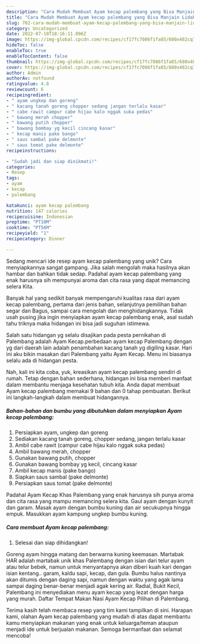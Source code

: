 ```yaml
---
description: "Cara Mudah Membuat Ayam kecap palembang yang Bisa Manjain Lidah"
title: "Cara Mudah Membuat Ayam kecap palembang yang Bisa Manjain Lidah"
slug: 702-cara-mudah-membuat-ayam-kecap-palembang-yang-bisa-manjain-lidah
category: Uncategorized
date: 2022-07-18T18:16:11.096Z
image: https://img-global.cpcdn.com/recipes/cf17fc7086f1fa85/680x482cq70/ayam-kecap-palembang-foto-resep-utama.jpg
hideToc: false
enableToc: true
enableTocContent: false
thumbnail: https://img-global.cpcdn.com/recipes/cf17fc7086f1fa85/680x482cq70/ayam-kecap-palembang-foto-resep-utama.jpg
cover: https://img-global.cpcdn.com/recipes/cf17fc7086f1fa85/680x482cq70/ayam-kecap-palembang-foto-resep-utama.jpg
author: Admin
authorAv: notfound
ratingvalue: 4.8
reviewcount: 6
recipeingredient:
- " ayam ungkep dan goreng"
- " kacang tanah goreng chopper sedang jangan terlalu kasar"
- " cabe rawit campur cabe hijau kalo nggak suka pedas"
- " bawang merah chopper"
- " bawang putih chopper"
- " bawang bombay yg kecil cincang kasar"
- " kecap manis pake bango"
- " saus sambal pake delmonte"
- " saus tomat pake delmonte"
recipeinstructions:

- "Sudah jadi dan siap dinikmati!"
categories:
- Resep
tags:
- ayam
- kecap
- palembang

katakunci: ayam kecap palembang 
nutrition: 147 calories
recipecuisine: Indonesian
preptime: "PT10M"
cooktime: "PT56M"
recipeyield: "1"
recipecategory: Dinner

---
```





Sedang mencari ide resep ayam kecap palembang yang unik? Cara menyiapkannya sangat gampang. Jika salah mengolah maka hasilnya akan hambar dan bahkan tidak sedap. Padahal ayam kecap palembang yang enak harusnya sih mempunyai aroma dan cita rasa yang dapat memancing selera Kita.





Banyak hal yang sedikit banyak mempengaruhi kualitas rasa dari ayam kecap palembang, pertama dari jenis bahan, selanjutnya pemilihan bahan segar dan Bagus, sampai cara mengolah dan menghidangkannya. Tidak usah pusing jika ingin menyiapkan ayam kecap palembang enak,      asal sudah tahu triknya maka hidangan ini bisa jadi suguhan istimewa.














Salah satu hidangan yg selalu disajikan pada pesta pernikahan di Palembang adalah Ayam Kecap.perbedaan ayam kecap Palembang dengan yg dari daerah lain adalah penambahan kacang tanah yg digiling kasar. Hari ini aku bikin masakan dari Palembang yaitu Ayam Kecap. Menu ini biasanya selalu ada di hidangan pesta.






Nah, kali ini kita coba, yuk, kreasikan ayam kecap palembang sendiri di rumah. Tetap dengan bahan sederhana, hidangan ini bisa memberi manfaat dalam membantu menjaga kesehatan tubuh kita. Anda dapat membuat Ayam kecap palembang memakai 9 bahan dan 0 tahap pembuatan. Berikut ini langkah-langkah dalam membuat hidangannya.

<!--inarticleads1-->

##### Bahan-bahan dan bumbu yang dibutuhkan dalam menyiapkan Ayam kecap palembang:

1. Persiapkan  ayam, ungkep dan goreng
1. Sediakan  kacang tanah goreng, chopper sedang, jangan terlalu kasar
1. Ambil  cabe rawit (campur cabe hijau kalo nggak suka pedas)
1. Ambil  bawang merah, chopper
1. Gunakan  bawang putih, chopper
1. Gunakan  bawang bombay yg kecil, cincang kasar
1. Ambil  kecap manis (pake bango)
1. Siapkan  saus sambal (pake delmonte)
1. Persiapkan  saus tomat (pake delmonte)


Padahal Ayam Kecap Khas Palembang yang enak harusnya sih punya aroma dan cita rasa yang mampu memancing selera kita. Gaul ayam dengan kunyit dan garam. Masak ayam dengan bumbu kuning dan air secukupnya hingga empuk. Masukkan ayam kampung ungkep bumbu kuning. 

<!--inarticleads2-->

##### Cara membuat Ayam kecap palembang:


1. Selesai dan siap dihidangkan!

Goreng ayam hingga matang dan berwarna kuning keemasan. Martabak HAR adalah martabak unik khas Palembang dengan isian dari telur ayam atau telur bebek, namun untuk menyantapnya akan diberi kuah kari dengan isian kentang.. garam, kaldu sapi, kecap, dan gula. Bumbu halus nantinya akan ditumis dengan daging sapi, namun dengan waktu yang agak lama sampai daging benar-benar menjadi agak kering air. Radial, Bukit Kecil, Palembang ini menyediakan menu ayam kecap yang lezat dengan harga yang murah. Daftar Tempat Makan Nasi Ayam Kecap Pilihan di Palembang. 

Terima kasih telah membaca resep yang tim kami tampilkan di sini. Harapan kami, olahan Ayam kecap palembang yang mudah di atas dapat membantu kamu menyiapkan makanan yang enak untuk keluarga/teman ataupun menjadi ide untuk berjualan makanan. Semoga bermanfaat dan selamat mencoba!
